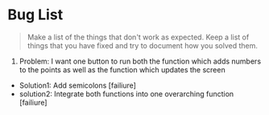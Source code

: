 # Bug List

> Make a list of the things that don't work as expected. Keep a list of things that you have fixed and try to document how you solved them.

1. Problem: I want one button to run both the function which adds numbers to the points as well as the function which updates the screen
 - Solution1: Add semicolons [failiure]
 - solution2: Integrate both functions into one overarching function [failiure]
